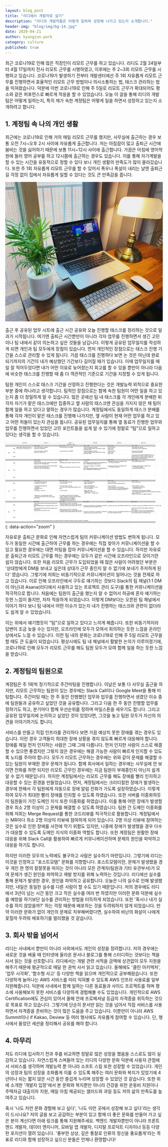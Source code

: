 ```yaml
---
layout: blog_post
title: "리디에서 개발자로 살기"
description: "리디의 개발자들은 어떻게 일하며 성장해 나가고 있는지 소개합니다."
header-img: "blog/img/bg-14.jpg"
date: 2020-04-21
author: kyungjun.park
category: culture
published: true
---
```


최근 코로나19로 인해 많은 직장인이 리모트 근무를 하고 있습니다. 리디도 2월 24일부터 4월 17일까지 전사 리모트 근무를 시행하였고, 이후에는 주 2~3회 리모트 근무를 시행하고 있습니다. 코로나19가 발생하기 전부터 개발센터에선 주 1회 자유롭게 리모트 근무를 진행하면서 효율적인 리모트 근무 방법이나 의사소통하는 법, 태스크 관리하는 법을 익혀왔습니다. 덕분에 이번 코로나19로 인해 주 5일로 리모트 근무가 확대되어도 평소와 같은 퍼포먼스로 빠르게 적응을 할 수 있었습니다. 오늘 이 글을 통해 리디의 개발팀은 어떻게 일하는지, 특히 제가 속한 계정팀은 어떻게 일을 하면서 성장하고 있는지 소개하려고 합니다.

## 1. 계정팀 속 나의 개인 생활

최근에는 코로나19로 인해 거의 매일 리모트 근무를 했지만, 사무실에 출근하는 경우 보통 오전 7시~오후 2시 사이에 자유롭게 출근합니다. 저는 아침잠이 많고 출퇴근 시간에 붐비는 것을 싫어하기 때문에 보통 11시~12시 사이에 출근합니다. 가끔은 아침에 영어학원에 들러 영어 공부를 하고 12시쯤에 출근하는 경우도 있습니다. 이를 통해 자기계발을 할 수 있는 시간을 유동적으로 정할 수 있다 보니 개인 생활의 만족도가 많이 올라갔습니다. 또한 주 1회 자유롭게 리모트 근무를 할 수 있어서 폭우나 폭설이 내리는 날엔 출퇴근길 걱정 없이 집에서 자유롭게 일할 수 있다는 것도 큰 만족감을 줍니다.

![그림1](/blog/img/2020-04-21/remote.jpg)

출근 후 공유된 업무 시트에 출근 시간 공유와 오늘 진행할 태스크를 정리하는 것으로 일과가 시작됩니다. 여기엔 출퇴근 시간뿐만이 아니라 각자 업무를 진행하면서 생긴 고민이나 팀 내에서 같이 의논하고 싶은 것들을 남깁니다. 이렇게 공유된 업무일지를 작성하게 되면 개인과 팀 모두에게 장점이 있습니다. 먼저 개인적인 장점으로는 태스크 진행 기간을 스스로 관리할 수 있게 됩니다. 가끔 태스크를 진행하다 보면 논 것은 아닌데 완료되기까지의 기간이 내가 예상했던 기간보다 길어질 때가 있습니다. 이때 업무일지를 매일 잘 적어두었다면 내가 어떤 이유로 늦어졌는지 회고를 할 수 있을 뿐만이 아니라 다음에 비슷한 태스크를 진행할 때 좀 더 객관적인 기준으로 기간을 지정할 수 있게 됩니다.

팀원 개인이 스스로 태스크 기간을 산정하고 진행한다는 것은 개발능력 외적으로 중요한 부분 중에 하나라고 생각합니다. 팀적인 장점으로는 함께 속한 팀원이 어떤 일을 하고 있는지 좀 더 정밀하게 알 수 있습니다. 많은 곳에선 팀 내 태스크를 각 개인에게 분배한 뒤 각자 자기가 맡은 태스크에만 집중하고 옆 사람의 태스크엔 관심을 가지지 않은 채 팀이 함께 일을 하고 있다고 말하는 경우가 많습니다. 계정팀에서도 동일하게 태스크 분배를 통해 각자 개인이 맡은 태스크를 진행해 나가지만, 옆 사람이 현재 어떤 업무를 하고 있고 어떤 허들이 있는지 관심을 둡니다. 공유된 업무일지를 통해 옆 동료가 진행한 업무와 업무를 진행하면서 있었던 고민 포인트들을 쉽게 알 수 있기에 정말로 "팀"으로 일하고 있다는 생각을 할 수 있습니다.

![그림2](/blog/img/2020-04-21/sheet.png){: data-action="zoom" }

자유로운 출퇴근 문화로 인해 자연스럽게 팀의 커뮤니케이션 방법도 변하게 됩니다. 모두가 동일한 시간에 출근하여 근무를 하는 경우에는 직접 찾아가 커뮤니케이션을 할 수 있고 필요한 경우에는 대면 미팅을 잡아 커뮤니케이션을 할 수 있습니다. 하지만 자유로운 출퇴근과 리모트 근무를 하는 경우에는 모두가 같은 시간에 오프라인으로 모이기란 쉽지 않습니다. 또한 처음 리모트 근무가 도입되었을 때 많은 사람이 어려웠던 부분은 '상대방에게 DM을 보내고 싶은데 상대가 근무 중인지 알 수 없기에 보내기 주저하게 된다' 였습니다. 그렇기에 저희는 비동기적으로 커뮤니케이션이 일어나는 것을 전제로 하고 있습니다. 이로 인해 오프라인에서 구두로 얘기하는 것보다 Slack의 팀 채널(1:1 DM이 아닌)과 Asana(리디에서 사용하고 있는 프로젝트 관리 도구)를 통한 커뮤니케이션을 적극적으로 합니다. 처음에는 팀원이 출근을 했는지 알 수 없어서 허공에 혼자 얘기하는 듯한 느낌이 들지만, 차차 적응하게 되었습니다. 이렇게 DM보다는 오픈된 팀 채널에서 이야기 하다 보니 팀 내에서 어떤 이슈가 있는지 내가 진행하는 태스크와 관련이 없더라도 쉽게 알 수 있었습니다.

이는 위에서 얘기했듯이 "팀"으로 일하고 있다고 느끼게 해줍니다. 또한 비동기적이라 답변이 조금 늦을 수는 있지만, 오프라인에 모두가 모여서 회의하는 듯한 느낌을 온라인상에서도 느낄 수 있습니다. 이런 팀 내의 문화는 코로나19로 인해 주 5일 리모트 근무을 할 때도 큰 도움이 되었습니다. 평상시에도 팀 내 채널에서 활발한 논의가 이루어졌기에, 코로나19로 인해 모두가 리모트 근무를 해도 팀원 모두가 모여 함께 일을 하는 듯한 느낌을 받습니다.

## 2. 계정팀의 팀원으로

계정팀은 주 1회씩 정기적으로 주간미팅을 진행합니다. 이날은 보통 다 사무실 출근을 하지만, 리모트 근무하는 팀원이 있는 경우에는 Slack Call이나 Google Meet을 통해 미팅합니다. 주간미팅 때는 한 주 동안 진행했던 업무와 업무를 진행하면서 생겼던 이슈 중에 팀원들과 공유하고 싶었던 것을 공유합니다. 그리고 다음 한 주 동안 진행할 업무를 정하기도 하고, 분기마다 함께 우선순위를 정하며 마일스톤을 세우기도 합니다. 그리고 공유된 업무일지에 논의하고 싶었던 것이 있었다면, 그것을 놓고 팀원 모두가 자신의 의견을 이야기하기도 합니다.

서비스를 만들고 직접 인프라를 관리하다 보면 가끔 예상치 못한 장애를 겪는 경우도 있습니다. 이런 경우 고객들이 최대한 장애 상황을 겪지 않도록 빠르게 대응해야 합니다. 장애를 제일 먼저 인지하는 사람은 그때 그때 다릅니다. 먼저 인지한 사람이 스스로 해결할 수 있으면 좋겠지만 그렇지 않은 경우에는 해결 가능한 사람이 빠르게 인지할 수 있도록 노티를 주어야 합니다. 모두가 리모트 근무하는 경우에는 위와 같이 문제를 해결할 수 있는 팀원이 부재한 경우 문제가 됩니다. 함께 회사에서 일하는 경우에는 사무실에 안 보이면 전화를 하면 되지만 리모트 근무인 경우에는 지금 팀원이 부재중인지 아닌지 쉽게 알 수 없기 때문입니다. 하지만 계정팀에서는 리모트 근무를 해도 장애를 빨리 인지하고 대응할 수 있는 환경을 만들었습니다. 먼저, 계정팀에서는 크리티컬한 장애가 발생하는 경우에 한해서 각 팀원에게 자동으로 장애 알림 전화가 가도록 설정하였습니다. 이렇게 하여 모두가 최대한 빨리 장애를 인지할 수 있도록 하였습니다. 또한 서버를 이중화하듯이 팀원들이 가진 도메인 지식 또한 이중화를 하였습니다. 이를 통해 어떤 장애가 발생할 경우 최소 2명 이상이 그 문제를 해결할 수 있도록 하였습니다. 팀원 간 도메인 이중화를 위해 저희는 Merge Request를 통한 코드리뷰를 적극적으로 활용합니다. 계정팀에서는 MR마다 최소 2명 이상이 리뷰에 참여하게 되어 있습니다. 2명 이상 리뷰에 참여하는 것은 실수로 인한 장애를 사전에 막기 위함도 있지만, 나중에 장애가 발생했을 경우 다수가 대응할 수 있도록 도메인 지식의 이중화 역할도 합니다. 또한 계정팀은 원활한 장애 대응을 위해 Slack Call을 활용하여 빠르게 커뮤니케이션하며 문제의 원인을 파악하고 대응을 하기도 합니다.

하지만 이러한 모두의 노력에도 불구하고 사람은 실수하기 마련입니다. 그렇기에 리디는 이것을 인정하고 "포스트모템" 문화를 지향합니다. 포스트모템이란, 문제가 발생했을 경우 개인 한 명의 잘잘못을 따지는 것이 아니라 모든 관계자(팀원과 기타 유관부서)가 모여 문제가 생긴 원인을 파악하고 재발 방지를 위해 노력하는 것입니다. 리디에선 실수를 통해 문제가 발생한 경우, 원인을 파악하고 공유합니다. 오늘은 나의 실수로 인해 발생했지만, 내일은 동일한 실수를 다른 사람이 할 수도 있기 때문입니다. 저의 경우에도 리디에서 3년이 넘는 시간 동안 크고 작은 실수를 여러 번 하였지만 이러한 문화 덕분에 실수를 예방을 하기보단 실수를 관리하는 방법을 터득하게 되었습니다. 또한 '혹시나 내가 실수를 하지 않았을까?' 하는 걱정 때문에 배포하는 것을 두려워하지 않게 되었습니다. 만약 이러한 문화가 없이 개인의 문제로 치부해버렸다면, 실수하여 비난의 화살이 나에게 꽂힐까 두려워 배포하기를 멀리했을 것 같습니다.

## 3. 회사 밖을 넘어서

리디는 사내에서 뿐만이 아니라 사외에서도 개인의 성장을 장려합니다. 저의 경우에는 새로운 것을 배울 때 인터넷에 올라온 문서나 블로그를 통해 스터디하는 것보다는 책을 사서 읽는 것을 선호합니다. 리디에서는 개발 관련 서적을 금액에 상관없이 모두 지원을 해주기 때문에 평균적으로 매달 한 권씩 사서 읽고 있습니다. 올해에도 '클린 아키텍처', '업무 시각화', '함수형 사고' 등 다양한 책을 읽으며 개인적으로 공부해왔습니다. 또한 다양하게 늘어나는 AWS 서비스를 미리 익혀볼 수 있도록 AWS 인프라 사용료를 일부 지원해줍니다. 덕분에 사내에서 함께 일하는 다른 동료들과 사이드 프로젝트를 하며 평소에 사용해보지 못한 서비스를 다양하게 경험해볼 수도 있었습니다. 개인적으로 AWS Certification에도 관심이 있어서 올해 안에 프로페셔널 등급의 자격증을 취득하는 것으로 목표로 하고 있습니다. 그렇기에 단순히 문서만 읽는 것을 넘어서 직접 서비스를 사용하면서 자격증을 준비하는 것이 많은 도움을 주고 있습니다. 이뿐만이 아니라 AWS Summit이나 if Kakao, Deview 등 여러 행사에도 자유롭게 참여할 수 있습니다. 단, 행사에서 들었던 세션을 정리해서 공유를 해야 합니다.

## 4. 마무리

저도 리디에 입사하기 전과 후를 비교하면 정말로 많은 성장을 했음을 스스로도 많이 실감하고 있습니다. 자연스럽게 스며들어 있는 리디의 다양한 문화 덕분에 사용자 관점에서 서비스를 생각하며 개발능력 뿐 아니라 소프트 스킬 또한 성장할 수 있었습니다. 개인의 성장과 팀의 성장을 조화롭게 이룰 수 있도록 해주는 여러 문화와 복지가 있었기에 4년이나 되는 짧지 않은 시간 동안 즐겁게 누리며 성장할 수 있었던 것 같습니다. 또한 위에 소개한 '개발자 입장'에서 본 문화와 복지뿐만 아니라 건강을 위한 운동비 지원이나 주택자금 대출이자 지원, 매일 아침 제공되는 샐러드와 과일 등도 저의 삶의 만족도를 높여주고 있습니다.

혹시 '나도 저런 문화 경험해 보고 싶다', '나도 이런 곳에서 성장해 보고 싶다'라는 생각이 드시나요? 저의 글을 보고 공감하는 부분이 있고 함께 더 좋은 문화를 만들어 가고 싶은 분이 계신다면 아래 링크를 통해 지원해주세요. 백엔드 개발자뿐만이 아니라 프론트엔드 개발자, 데이터 엔지니어, 모바일 앱 개발자, 디지털 프로덕트 디자이너 등등 다양한 포지션이 열려 있습니다. '풍부한 상상, 깊은 통찰로 인류의 정신을 풍요롭게'라는 목표로 리디와 함께 성장하고 싶으신 분들은 언제나 환영합니다!
